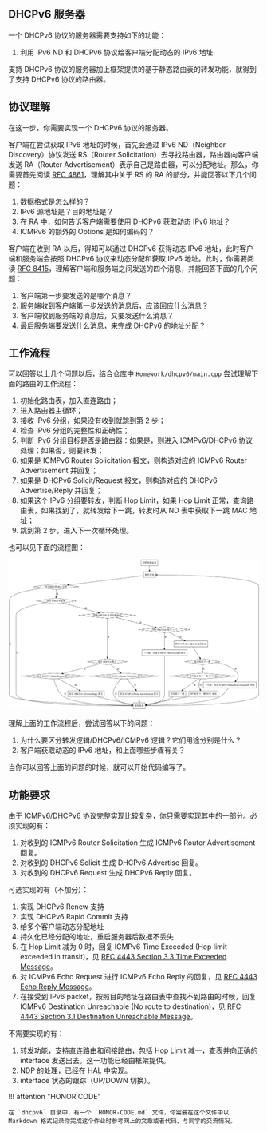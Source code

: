 ## DHCPv6 服务器

一个 DHCPv6 协议的服务器需要支持如下的功能：

1. 利用 IPv6 ND 和 DHCPv6 协议给客户端分配动态的 IPv6 地址

支持 DHCPv6 协议的服务器加上框架提供的基于静态路由表的转发功能，就得到了支持 DHCPv6 协议的路由器。

## 协议理解

在这一步，你需要实现一个 DHCPv6 协议的服务器。

客户端在尝试获取 IPv6 地址的时候，首先会通过 IPv6 ND（Neighbor Discovery）协议发送 RS（Router Solicitation）去寻找路由器，路由器向客户端发送 RA（Router Advertisement）表示自己是路由器，可以分配地址。那么，你需要首先阅读 [RFC 4861](https://www.rfc-editor.org/rfc/rfc4861)，理解其中关于 RS 的 RA 的部分，并能回答以下几个问题：

1. 数据格式是怎么样的？
2. IPv6 源地址是？目的地址是？
3. 在 RA 中，如何告诉客户端需要使用 DHCPv6 获取动态 IPv6 地址？
4. ICMPv6 的额外的 Options 是如何编码的？

客户端在收到 RA 以后，得知可以通过 DHCPv6 获得动态 IPv6 地址，此时客户端和服务端会按照 DHCPv6 协议来动态分配和获取 IPv6 地址。此时，你需要阅读 [RFC 8415](https://www.rfc-editor.org/rfc/rfc8415.html)，理解客户端和服务端之间发送的四个消息，并能回答下面的几个问题：

1. 客户端第一步要发送的是哪个消息？
2. 服务端收到客户端第一步发送的消息后，应该回应什么消息？
3. 客户端收到服务端的消息后，又要发送什么消息？
4. 最后服务端要发送什么消息，来完成 DHCPv6 的地址分配？

## 工作流程

可以回答以上几个问题以后，结合仓库中 `Homework/dhcpv6/main.cpp` 尝试理解下面的路由的工作流程：

1. 初始化路由表，加入直连路由；
2. 进入路由器主循环；
3. 接收 IPv6 分组，如果没有收到就跳到第 2 步；
4. 检查 IPv6 分组的完整性和正确性；
5. 判断 IPv6 分组目标是否是路由器：如果是，则进入 ICMPv6/DHCPv6 协议处理；如果否，则要转发；
6. 如果是 ICMPv6 Router Solicitation 报文，则构造对应的 ICMPv6 Router Advertisement 并回复；
7. 如果是 DHCPv6 Solicit/Request 报文，则构造对应的 DHCPv6 Advertise/Reply 并回复；
8. 如果这个 IPv6 分组要转发，判断 Hop Limit，如果 Hop Limit 正常，查询路由表，如果找到了，就转发给下一跳，转发时从 ND 表中获取下一跳 MAC 地址；
9. 跳到第 2 步，进入下一次循环处理。

也可以见下面的流程图：

![](img/flow_dhcpv6.png)

理解上面的工作流程后，尝试回答以下的问题：

1. 为什么要区分转发逻辑/DHCPv6/ICMPv6 逻辑？它们用途分别是什么？
2. 客户端获取动态的 IPv6 地址，和上面哪些步骤有关？

当你可以回答上面的问题的时候，就可以开始代码编写了。

## 功能要求

由于 ICMPv6/DHCPv6 协议完整实现比较复杂，你只需要实现其中的一部分。必须实现的有：

1. 对收到的 ICMPv6 Router Solicitation 生成 ICMPv6 Router Advertisement 回复。
2. 对收到的 DHCPv6 Solicit 生成 DHCPv6 Advertise 回复。
3. 对收到的 DHCPv6 Request 生成 DHCPv6 Reply 回复。

可选实现的有（不加分）：

1. 实现 DHCPv6 Renew 支持
2. 实现 DHCPv6 Rapid Commit 支持
3. 给多个客户端动态分配地址
4. 持久化已经分配的地址，重启服务器后数据不丢失
5. 在 Hop Limit 减为 0 时，回复 ICMPv6 Time Exceeded (Hop limit exceeded in transit)，见 [RFC 4443 Section 3.3 Time Exceeded Message](https://datatracker.ietf.org/doc/html/rfc4443#section-3.3)。
6. 对 ICMPv6 Echo Request 进行 ICMPv6 Echo Reply 的回复，见 [RFC 4443 Echo Reply Message](https://datatracker.ietf.org/doc/html/rfc4443#section-4.2)。
7. 在接受到 IPv6 packet，按照目的地址在路由表中查找不到路由的时候，回复 ICMPv6 Destination Unreachable (No route to destination)，见 [RFC 4443 Section 3.1 Destination Unreachable Message](https://datatracker.ietf.org/doc/html/rfc4443#section-3.1)。

不需要实现的有：

1. 转发功能，支持直连路由和间接路由，包括 Hop Limit 减一，查表并向正确的 interface 发送出去。这一功能已经由框架提供。
2. NDP 的处理，已经在 HAL 中实现。
3. interface 状态的跟踪（UP/DOWN 切换）。

!!! attention "HONOR CODE"

    在 `dhcpv6` 目录中，有一个 `HONOR-CODE.md` 文件，你需要在这个文件中以 Markdown 格式记录你完成这个作业时参考网上的文章或者代码、与同学的交流情况。

